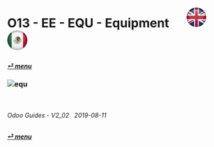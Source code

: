 # O13 - EE - EQU - Equipment &nbsp;&nbsp;&nbsp;&nbsp; [![en-uk](/doc/img/flg/en-uk-flg-btn-sml.png)](/en-uk/o13/ee/equ/en-uk-o13-ee-equ-guides.md) [ ![es-mx](/doc/img/flg/es-mx-flg-btn-sml.png)](/es-mx/o13/ee/equ/es-mx-o13-ee-equ-guides.md)
#### [_&#x23CE; menu_](/en-uk/o13/ee/en-uk-o13-ee-guides-menu.md "Back to EE menu")  
### ![equ](/doc/img/app/big/eqp.png)
[ⱽ¹²³⁴⁵⁶⁷⁸⁹⁰⁻]: # (ⱽ¹²³⁴⁵⁶⁷⁸⁹⁰⁻)

<br>

###### Odoo Guides - V2_02 &nbsp; 2019-08-11  
**[_&#x23CE; menu_](/en-uk/o13/ee/en-uk-o13-ee-guides-menu.md)**  



